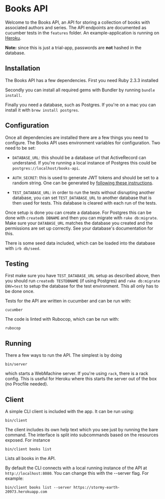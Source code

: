 # Books API

Welcome to the Books API, an API for storing a collection of books with associated authors and series. The API endpoints are documented as cucumber tests in the `features` folder. An example-application is running on [Heroku](https://stormy-earth-20973.herokuapp.com).

**Note:** since this is just a trial-app, passwords are **not** hashed in the database.

## Installation

The Books API has a few dependencies. First you need Ruby 2.3.3 installed

Secondly you can install all required gems with Bundler by running `bundle install`.

Finally you need a database, such as Postgres. If you're on a mac you can install it with `brew install postgres`.

## Configuration

Once all dependencies are installed there are a few things you need to configure. The Books API uses environment variables for configuration. Two need to be set:

* `DATABASE_URL`: this should be a database url that ActiveRecord can understand. If you're running a local instance of Postgres this could be `postgres://localhost/books-api`.
* `AUTH_SECRET`: this is used to generate JWT tokens and should be set to a random string. One can be generated by [following these instructions](https://www.jamesbadger.ca/2012/12/18/generate-new-secret-token/).

* `TEST_DATABASE_URL`: in order to run the tests without disrupting another database, you can set `TEST_DATABASE_URL` to another database that is then used for tests. This database is cleared with each run of the tests.

Once setup is done you can create a database. For Postgres this can be done with `createdb DBNAME` and then you can migrate with `rake db:migrate`. Make sure your `DATABASE_URL` matches the database you created and the permissions are set up correctly. See your database's documentation for this.

There is some seed data included, which can be loaded into the database with `irb db/seed`.

## Testing

First make sure you have `TEST_DATABASE_URL` setup as described above, then you should run `createdb TESTDBNAME` (if using Postgres) and `rake db:migrate ENV=test` to setup the database for the test environment. This all only has to be done once.

Tests for the API are written in cucumber and can be run with:

    cucumber

The code is linted with Rubocop, which can be run with:

    rubocop

## Running

There a few ways to run the API. The simplest is by doing

    bin/server

which starts a WebMachine server. If you're using `rack`, there is a rack config. This is useful for Heroku where this starts the server out of the box (no Procfile needed).

## Client

A simple CLI client is included with the app. It can be run using:

    bin/client

The client includes its own help text which you see just by running the bare command. The interface is split into subcommands based on the resources exposed. For instance

    bin/client books list

Lists all books in the API.

By default the CLI connects with a local running instance of the API at `http://localhost:8080`. You can change this with the --server flag. For example:

    bin/client books list --server https://stormy-earth-20973.herokuapp.com
